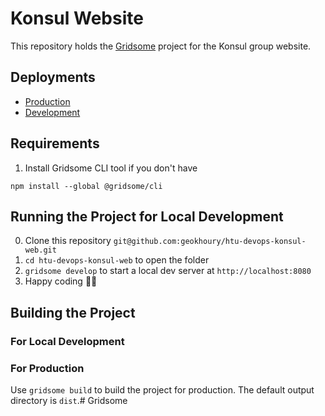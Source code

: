 # Konsul Website

This repository holds the [Gridsome](https://gridsome.org) project for the Konsul group website.

## Deployments

* [Production](https://konsul.devops.htu/)
* [Development](https://konsul.dev.devop.htu/)


## Requirements

1. Install Gridsome CLI tool if you don't have

`npm install --global @gridsome/cli`

## Running the Project for Local Development

0. Clone this repository `git@github.com:geokhoury/htu-devops-konsul-web.git`
1. `cd htu-devops-konsul-web` to open the folder
2. `gridsome develop` to start a local dev server at `http://localhost:8080`
3. Happy coding 🎉🙌

## Building the Project

### For Local Development

### For Production

Use `gridsome build` to build the project for production. The default output directory is `dist`.# Gridsome
